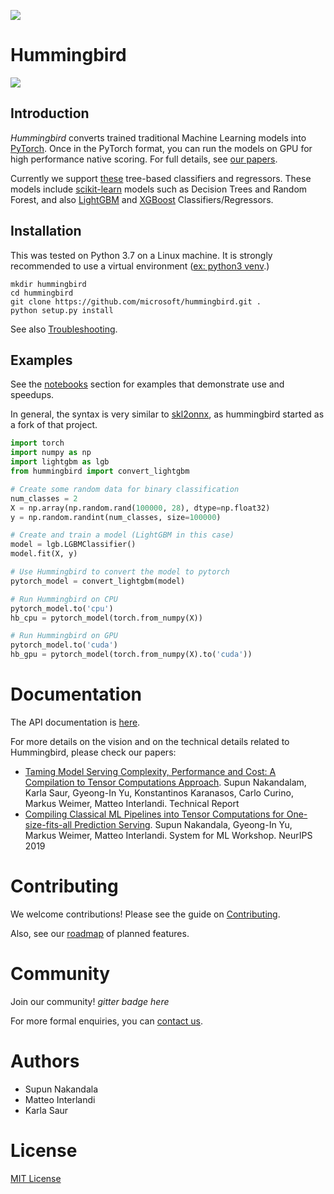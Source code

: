 [![](https://i.imgur.com/0pp9lMS.png?1)](https://github.com/microsoft/hummingbird/)

# Hummingbird

![](https://github.com/microsoft/hummingbird/workflows/Python%20application/badge.svg?branch=develop)

## Introduction
*Hummingbird* converts trained traditional Machine Learning models into [PyTorch](https://pytorch.org/). Once in the PyTorch format, <!--you can further convert to [ONNX](https://github.com/onnx/onnx) or [TorchScript](https://pytorch.org/docs/stable/jit.html), and --> you can run the models on GPU for high performance native scoring. For full details, see [our papers](#documentation).

Currently we support [these](https://github.com/microsoft/hummingbird/blob/develop/hummingbird/_supported_operators.py#L26) tree-based classifiers and regressors.  These models include
[scikit-learn](https://scikit-learn.org/stable/) models such as  Decision Trees and Random Forest, and also [LightGBM](https://github.com/Microsoft/LightGBM) and [XGBoost](https://github.com/dmlc/xgboost) Classifiers/Regressors.

## Installation

This was tested on Python 3.7 on a Linux machine.  It is strongly recommended to use a virtual environment ([ex: python3 venv](https://docs.python.org/3/tutorial/venv.html).)
```
mkdir hummingbird
cd hummingbird
git clone https://github.com/microsoft/hummingbird.git .
python setup.py install
```



See also [Troubleshooting](TROUBLESHOOTING.md).

## Examples

See the [notebooks](notebooks) section for examples that demonstrate use and speedups.

In general, the syntax is very similar to [skl2onnx](https://github.com/onnx/sklearn-onnx), as hummingbird started as a fork of that project.

```python
import torch
import numpy as np
import lightgbm as lgb
from hummingbird import convert_lightgbm

# Create some random data for binary classification
num_classes = 2
X = np.array(np.random.rand(100000, 28), dtype=np.float32)
y = np.random.randint(num_classes, size=100000)

# Create and train a model (LightGBM in this case)
model = lgb.LGBMClassifier()
model.fit(X, y)

# Use Hummingbird to convert the model to pytorch
pytorch_model = convert_lightgbm(model)

# Run Hummingbird on CPU
pytorch_model.to('cpu')
hb_cpu = pytorch_model(torch.from_numpy(X))

# Run Hummingbird on GPU
pytorch_model.to('cuda')
hb_gpu = pytorch_model(torch.from_numpy(X).to('cuda'))
```

# Documentation

The API documentation is [here](https://microsoft.github.io/hummingbird/).

For more details on the vision and on the technical details related to Hummingbird, please check our papers:

* [Taming Model Serving Complexity, Performance and Cost: A Compilation to Tensor Computations Approach](https://scnakandala.github.io/papers/TR_2020_Hummingbird.pdf). Supun Nakandalam, Karla Saur, Gyeong-In Yu, Konstantinos Karanasos, Carlo Curino, Markus Weimer, Matteo Interlandi. Technical Report
* [Compiling Classical ML Pipelines into Tensor Computations for One-size-fits-all Prediction Serving](http://learningsys.org/neurips19/assets/papers/27_CameraReadySubmission_Hummingbird%20(5).pdf). Supun Nakandala, Gyeong-In Yu, Markus Weimer, Matteo Interlandi. System for ML Workshop. NeurIPS 2019

# Contributing

We welcome contributions! Please see the guide on [Contributing](CONTRIBUTING.md).

Also, see our [roadmap](wiki/Roadmap-for-Upcoming-Features-and-Support) of planned features.

# Community

Join our community! *gitter badge here*

 For more formal enquiries, you can [contact us](mailto:hummingbird-dev@microsoft.com).

# Authors

* Supun Nakandala
* Matteo Interlandi
* Karla Saur

# License
[MIT License](LICENSE)
